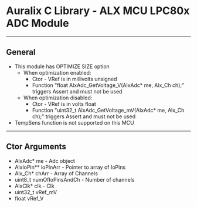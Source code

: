 # Auralix C Library - ALX MCU LPC80x ADC Module
---
## General
- This module has OPTIMIZE SIZE option
    - When optimization enabled:
        - Ctor - VRef is in millivolts unsigned
        - Function "float AlxAdc_GetVoltage_V(AlxAdc* me, Alx_Ch ch);" triggers Assert and must not be used
    - When optimization disabled:
        - Ctor - VRef is in volts float
        - Function "uint32_t AlxAdc_GetVoltage_mV(AlxAdc* me, Alx_Ch ch);" triggers Assert and must not be used
- TempSens function is not supported on this MCU
---
## Ctor Arguments
- AlxAdc* me - Adc object
- AlxIoPin** ioPinArr - Pointer to array of IoPins
- Alx_Ch* chArr - Array of Channels
- uint8_t numOfIoPinsAndCh - Number of channels
- AlxClk* clk - Clk
- uint32_t vRef_mV
- float vRef_V
